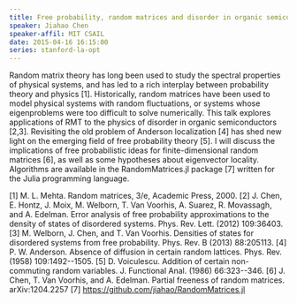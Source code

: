 ```yaml
---
title: Free probability, random matrices and disorder in organic semiconductors
speaker: Jiahao Chen
speaker-affil: MIT CSAIL
date: 2015-04-16 16:15:00
series: stanford-la-opt
---
```


Random matrix theory has long been used to study the spectral
properties of physical systems, and has led to a rich interplay
between probability theory and physics [1].  Historically, random
matrices have been used to model physical systems with random
fluctuations, or systems whose eigenproblems were too difficult to
solve numerically.  This talk explores applications of RMT to the
physics of disorder in organic semiconductors [2,3].  Revisiting the
old problem of Anderson localization [4] has shed new light on the
emerging field of free probability theory [5].  I will discuss the
implications of free probabilistic ideas for finite-dimensional random
matrices [6], as well as some hypotheses about eigenvector locality.
Algorithms are available in the RandomMatrices.jl package [7] written
for the Julia programming language.

[1] M. L. Mehta.  Random matrices, 3/e, Academic Press, 2000.
[2] J. Chen, E. Hontz, J. Moix, M. Welborn, T. Van Voorhis, A. Suarez,
    R. Movassagh, and A. Edelman.  Error analysis of free probability
    approximations to the density of states of disordered systems.
    Phys. Rev. Lett. (2012) 109:36403.
[3] M. Welborn, J. Chen, and T. Van Voorhis.  Densities of states for
    disordered systems from free probability.  Phys. Rev. B (2013) 88:205113.
[4] P. W. Anderson.  Absence of diffusion in certain random lattices.
    Phys. Rev. (1958) 109:1492--1505.
[5] D. Voiculescu.  Addition of certain non-commuting random variables.
    J. Functional Anal. (1986) 66:323--346.
[6] J. Chen, T. Van Voorhis, and A. Edelman.  Partial freeness of random
    matrices.  arXiv:1204.2257
[7] https://github.com/jiahao/RandomMatrices.jl

